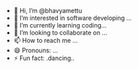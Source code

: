 - 👋 Hi, I’m @bhavyamettu
- 👀 I’m interested in software developing ...
- 🌱 I’m currently learning  coding...
- 💞️ I’m looking to collaborate on ...
- 📫 How to reach me ...
- 😄 Pronouns: ...
- ⚡ Fun fact: .dancing..

<!---
bhavyamettu/bhavyamettu is a ✨ special ✨ repository because its `README.md` (this file) appears on your GitHub profile.
You can click the Preview link to take a look at your changes.
--->
